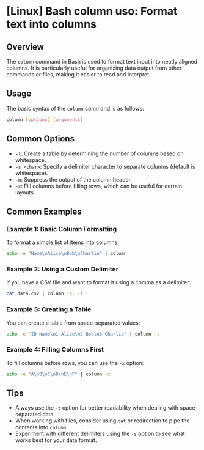 # [Linux] Bash column uso: Format text into columns

## Overview
The `column` command in Bash is used to format text input into neatly aligned columns. It is particularly useful for organizing data output from other commands or files, making it easier to read and interpret.

## Usage
The basic syntax of the `column` command is as follows:

```bash
column [options] [arguments]
```

## Common Options
- `-t`: Create a table by determining the number of columns based on whitespace.
- `-s <char>`: Specify a delimiter character to separate columns (default is whitespace).
- `-n`: Suppress the output of the column header.
- `-x`: Fill columns before filling rows, which can be useful for certain layouts.

## Common Examples

### Example 1: Basic Column Formatting
To format a simple list of items into columns:

```bash
echo -e "Name\nAlice\nBob\nCharlie" | column
```

### Example 2: Using a Custom Delimiter
If you have a CSV file and want to format it using a comma as a delimiter:

```bash
cat data.csv | column -s, -t
```

### Example 3: Creating a Table
You can create a table from space-separated values:

```bash
echo -e "ID Name\n1 Alice\n2 Bob\n3 Charlie" | column -t
```

### Example 4: Filling Columns First
To fill columns before rows, you can use the `-x` option:

```bash
echo -e "A\nB\nC\nD\nE\nF" | column -x
```

## Tips
- Always use the `-t` option for better readability when dealing with space-separated data.
- When working with files, consider using `cat` or redirection to pipe the contents into `column`.
- Experiment with different delimiters using the `-s` option to see what works best for your data format.